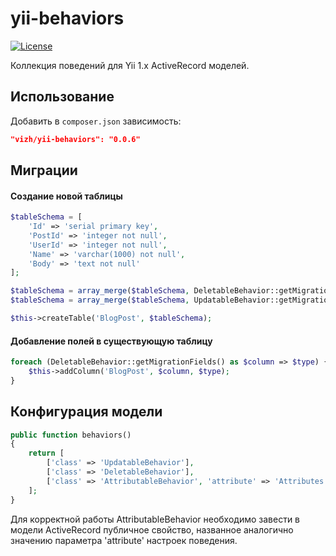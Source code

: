 yii-behaviors
==============

[![License](https://poser.pugx.org/happyproff/yii-easyimages/license.svg)](https://packagist.org/packages/happyproff/yii-easyimages)

Коллекция поведений для Yii 1.x ActiveRecord моделей.

## Использование

Добавить в `composer.json` зависимость:

```json
"vizh/yii-behaviors": "0.0.6"
```

## Миграции

#### Создание новой таблицы

```php
$tableSchema = [
	'Id' => 'serial primary key',
	'PostId' => 'integer not null',
	'UserId' => 'integer not null',
	'Name' => 'varchar(1000) not null',
	'Body' => 'text not null'
];

$tableSchema = array_merge($tableSchema, DeletableBehavior::getMigrationFields());
$tableSchema = array_merge($tableSchema, UpdatableBehavior::getMigrationFields());

$this->createTable('BlogPost', $tableSchema);
```

#### Добавление полей в существующую таблицу

```php
foreach (DeletableBehavior::getMigrationFields() as $column => $type) {
	$this->addColumn('BlogPost', $column, $type);
}
```

## Конфигурация модели

```php
public function behaviors()
{
	return [
		['class' => 'UpdatableBehavior'],
		['class' => 'DeletableBehavior'],
		['class' => 'AttributableBehavior', 'attribute' => 'Attributes']
	];
}
```

Для корректной работы AttributableBehavior необходимо завести в модели ActiveRecord публичное свойство, названное аналогично значению параметра 'attribute' настроек поведения.
